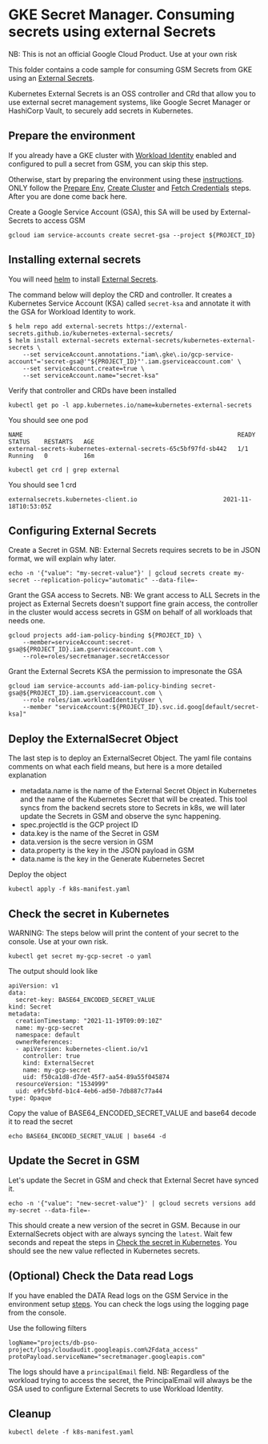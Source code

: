 # GKE Secret Manager. Consuming secrets using external Secrets

NB: This is not an official Google Cloud Product. Use at your own risk

This folder contains a code sample for consuming GSM Secrets from GKE using an [External Secrets](https://github.com/external-secrets/kubernetes-external-secrets#how-to-use-it/).

Kubernetes External Secrets is an OSS controller and CRd that allow you to use external secret management systems, like Google Secret Manager or HashiCorp Vault, to securely add secrets in Kubernetes.

## Prepare the environment

If you already have a GKE cluster with [Workload Identity](https://cloud.google.com/kubernetes-engine/docs/how-to/workload-identity) enabled and configured to pull a secret from GSM, you can skip this step.

Otherwise, start by preparing the environment using these [instructions](./README.md). ONLY follow the [Prepare Env](https://github.com/boredabdel/gke-secret-manager#prepare-environment), [Create Cluster](https://github.com/boredabdel/gke-secret-manager#create-cluster) and [Fetch Credentials](https://github.com/boredabdel/gke-secret-manager#fetch-credentials-for-the-cluster) steps. After you are done come back here.

Create a Google Service Account (GSA), this SA will be used by External-Secrets to access GSM 

```
gcloud iam service-accounts create secret-gsa --project ${PROJECT_ID}
```

## Installing external secrets

You will need [helm](https://helm.sh/) to install [External Secrets](https://github.com/external-secrets/kubernetes-external-secrets#how-to-use-it). 

The command below will deploy the CRD and controller. It creates a Kubernetes Service Account (KSA) called ```secret-ksa``` and annotate it with the GSA for Workload Identity to work.
```
$ helm repo add external-secrets https://external-secrets.github.io/kubernetes-external-secrets/
$ helm install external-secrets external-secrets/kubernetes-external-secrets \
    --set serviceAccount.annotations."iam\.gke\.io/gcp-service-account"='secret-gsa@'"${PROJECT_ID}"'.iam.gserviceaccount.com' \
    --set serviceAccount.create=true \
    --set serviceAccount.name="secret-ksa"
```

Verify that controller and CRDs have been installed

```
kubectl get po -l app.kubernetes.io/name=kubernetes-external-secrets
```

You should see one pod

```
NAME                                                            READY   STATUS    RESTARTS   AGE
external-secrets-kubernetes-external-secrets-65c5bf97fd-sb442   1/1     Running   0          16m
```

```
kubectl get crd | grep external
```

You should see 1 crd

```
externalsecrets.kubernetes-client.io                        2021-11-18T10:53:05Z
```

## Configuring External Secrets

Create a Secret in GSM. NB: External Secrets requires secrets to be in JSON format, we will explain why later.

```
echo -n '{"value": "my-secret-value"}' | gcloud secrets create my-secret --replication-policy="automatic" --data-file=-
```

Grant the GSA access to Secrets. NB: We grant access to ALL Secrets in the project as External Secrets doesn't support fine grain access, the controller in the cluster would access secrets in GSM on behalf of all workloads that needs one.

```
gcloud projects add-iam-policy-binding ${PROJECT_ID} \
    --member=serviceAccount:secret-gsa@${PROJECT_ID}.iam.gserviceaccount.com \
    --role=roles/secretmanager.secretAccessor
```

Grant the External Secrets KSA the permission to impresonate the GSA

```
gcloud iam service-accounts add-iam-policy-binding secret-gsa@${PROJECT_ID}.iam.gserviceaccount.com \
    --role roles/iam.workloadIdentityUser \
    --member "serviceAccount:${PROJECT_ID}.svc.id.goog[default/secret-ksa]"
```

## Deploy the ExternalSecret Object

The last step is to deploy an ExternalSecret Object. The yaml file contains comments on what each field means, but here is a more detailed explanation

- metadata.name is the name of the External Secret Object in Kubernetes and the name of the Kubernetes Secret that will be created. This tool syncs from the backend secrets store to Secrets in k8s, we will later update the Secrets in GSM and observe the sync happening.
- spec.projectId is the GCP project ID
- data.key is the name of the Secret in GSM
- data.version is the secre version in GSM
- data.property is the key in the JSON payload in GSM
- data.name is the key in the Generate Kubernetes Secret

Deploy the object

```
kubectl apply -f k8s-manifest.yaml

```

## Check the secret in Kubernetes

WARNING: The steps below will print the content of your secret to the console. Use at your own risk.

```
kubectl get secret my-gcp-secret -o yaml
```

The output should look like

```
apiVersion: v1
data:
  secret-key: BASE64_ENCODED_SECRET_VALUE
kind: Secret
metadata:
  creationTimestamp: "2021-11-19T09:09:10Z"
  name: my-gcp-secret
  namespace: default
  ownerReferences:
  - apiVersion: kubernetes-client.io/v1
    controller: true
    kind: ExternalSecret
    name: my-gcp-secret
    uid: f50ca1d8-d7de-45f7-aa54-89a55f045874
  resourceVersion: "1534999"
  uid: e9fc5bfd-b1c4-4eb6-ad50-7db887c77a44
type: Opaque
```

Copy the value of BASE64_ENCODED_SECRET_VALUE and base64 decode it to read the secret

```
echo BASE64_ENCODED_SECRET_VALUE | base64 -d
```

## Update the Secret in GSM

Let's update the Secret in GSM and check that External Secret have synced it.

```
echo -n '{"value": "new-secret-value"}' | gcloud secrets versions add  my-secret --data-file=- 
```

This should create a new version of the secret in GSM. Because in our ExternalSecrets object with are always syncing the ```latest```. Wait few seconds and repeat the steps in [Check the secret in Kubernetes](https://github.com/boredabdel/gke-secret-manager/tree/main/hello-secret-external-secrets#check-the-secret-in-kubernetes). You should see the new value reflected in Kubernetes secrets.

## (Optional) Check the Data read Logs

If you have enabled the DATA Read logs on the GSM Service in the environment setup [steps](https://github.com/boredabdel/gke-secret-manager#optional-enable-data-access-logs-on-gsm). You can check the logs using the logging page from the console. 

Use the following filters

```
logName="projects/db-pso-project/logs/cloudaudit.googleapis.com%2Fdata_access"
protoPayload.serviceName="secretmanager.googleapis.com"
```

The logs should have a ```principalEmail``` field. NB: Regardless of the workload trying to access the secret, the PrincipalEmail will always be the GSA used to configure External Secrets to use Workload Identity.
  
## Cleanup

```
kubectl delete -f k8s-manifest.yaml
```